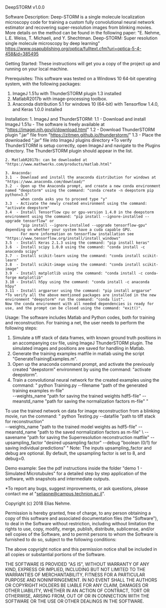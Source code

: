 DeepSTORM v1.0.0

Software Description:
Deep-STORM is a single molecule localization microscopy code for training a custom fully convolutional neural network estimator and recovering super-resolution images from blinking movies. 
More details on the method can be found in the following paper:
"E. Nehme, L.E. Weiss, T. Michaeli, and Y. Shechtman. Deep-STORM: Super resolution single molecule microscopy by deep learning" https://www.osapublishing.org/optica/fulltext.cfm?uri=optica-5-4-458&id=385495

Getting Started:
These instructions will get you a copy of the project up and running on your local machine. 

Prerequisites:
This software was tested on a Windows 10 64-bit operating system, with the following packages:

1. ImageJ 1.51u with ThunderSTORM plugin 1.3 installed
2. MatlabR2017b with image-processing toolbox.
3. Anaconda distribution 5.1 for windows 10 (64-bit) with Tensorflow 1.4.0, and Keras 1.0.0 installed

Installation:
	1. ImageJ and ThunderSTORM:
	1.1 - Download and install ImageJ 1.51u - The software is freely available at "https://imagej.nih.gov/ij/download.html"
	1.2 - Download ThunderSTORM plugin ".jar" file from "https://zitmen.github.io/thunderstorm/"
	1.3 - Place the downloaded ".jar" file into ImageJ plugins directory
	*To verify ThunderSTORM is setup correctly, open ImageJ and navigate to the Plugins directory. The ThunderSTORM plugin should appear in the list.

	2. MatlabR2017b: can be downloaded at "https://www.mathworks.com/products/matlab.html"

	3. Anaconda:
	3.1  - Download and install the anaconda distribution for windows at "https://www.anaconda.com/download/"
	3.2  - Open up the Anaconda prompt, and create a new conda environment named "deepstorm" using the command: "conda create -n deepstorm pip python=3.5"
	       when conda asks you to proceed type "y"
	3.3  - Activate the newly created environment using the command: "activate deepstorm"
	3.4  - Install Tensorflow cpu or gpu-version 1.4.0 in the deepstorm environment using the command: "pip install --ignore-installed --upgrade tensorflow" or
	       "pip install --ignore-installed --upgrade tensorflow-gpu" depending on whether your system have a cuda capable GPU.
	       For more information on tensorflow installation see "https://www.tensorflow.org/install/install_windows"
	3.5  - Install Keras 2.1.3 using the command: "pip install keras"
	3.6  - Install scipy 1.0.0 using the command: "conda install -c anaconda scipy"
	3.7  - Install scikit-learn using the command: "conda install scikit-learn"
	3.8  - Install scikit-image using the command: "conda install scikit-image"
	3.9  - Install matplotlib using the command: "conda install -c conda-forge matplotlib"
	3.10 - Install h5py using the command: "conda install -c anaconda h5py"
	3.11 - Install argparser using the command: "pip install argparse"
	*To verify all the above mentioned packages are installed in the new environment "deepstorm" run the command: "conda list".
	Now the conda environment with all needed dependencies is ready for use, and the prompt can be closed using the command: "exit()".

Usage:
The software includes Matlab and Python codes, both for training and reconstruction. For training a net, the user needs to perform the following steps:
1. Simulate a tiff stack of data frames, with known ground truth positions in an accompanying csv file, using ImageJ ThunderSTORM plugin. 
   The simulated images and positions are saved for handling in Matlab.
2. Generate the training examples matfile in matlab using the script "GenerateTrainingExamples.m".
3. Open up the anaconda command prompt, and activate the previously created "deepstorm" environment by using the command: "activate deepstorm".
4. Train a convolutional neural network for the created examples using the command: " python Training.py --filename "path of the generated training examples m-file" \
--weights_name "path for saving the trained weights hdf5-file" --meanstd_name "path for saving the normalization factors m-file" "

To use the trained network on data for image reconstruction from a blinking movie, run the command: " python  Testing.py --datafile "path to tiff stack for reconstruction" \
--weights_name "path to the trained model weights as hdf5-file" --meanstd_name "path to the saved normalization factors as m-file" \ 
--savename "path for saving the Superresolution reconstruction matfile" --upsampling_factor "desired upsampling factor" --debug "boolean (0/1) for saving individual predictions" "
Note: The inputs upsampling_factor and debug are optional. By default, the upsampling factor is set to 8, and debug=0.

Demo example:
See the pdf instructions inside the folder "demo 1 - Simulated Microtubules" for a detailed step by step application of the software, with snapshots and intermediate outputs.

*To report any bugs, suggest improvements, or ask questions, please contact me at "seliasne@campus.technion.ac.il".


Copyright (c) 2018 Elias Nehme.

Permission is hereby granted, free of charge, to any person obtaining a copy
of this software and associated documentation files (the "Software"), to deal
in the Software without restriction, including without limitation the rights
to use, copy, modify, merge, publish, distribute, sublicense, and/or sell
copies of the Software, and to permit persons to whom the Software is
furnished to do so, subject to the following conditions:

The above copyright notice and this permission notice shall be included in all
copies or substantial portions of the Software.

THE SOFTWARE IS PROVIDED "AS IS", WITHOUT WARRANTY OF ANY KIND, EXPRESS OR
IMPLIED, INCLUDING BUT NOT LIMITED TO THE WARRANTIES OF MERCHANTABILITY,
FITNESS FOR A PARTICULAR PURPOSE AND NONINFRINGEMENT. IN NO EVENT SHALL THE
AUTHORS OR COPYRIGHT HOLDERS BE LIABLE FOR ANY CLAIM, DAMAGES OR OTHER
LIABILITY, WHETHER IN AN ACTION OF CONTRACT, TORT OR OTHERWISE, ARISING FROM,
OUT OF OR IN CONNECTION WITH THE SOFTWARE OR THE USE OR OTHER DEALINGS IN THE
SOFTWARE.
